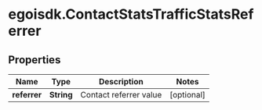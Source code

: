 # egoisdk.ContactStatsTrafficStatsReferrer

## Properties

Name | Type | Description | Notes
------------ | ------------- | ------------- | -------------
**referrer** | **String** | Contact referrer value | [optional] 


